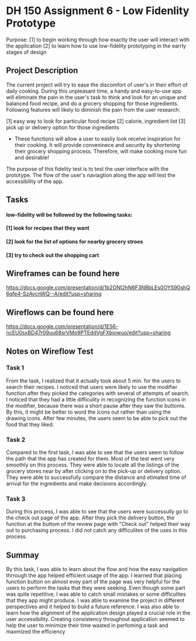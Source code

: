 # DH 150 Assignment 6 - Low Fidenlity Prototype

Purpose: 
[1] to begin working through how exactly the user will interact with the application
[2] to learn how to use low-fidelity prototyping in the earrly stages of design

## Project Description
The current project will try to ease the discomfort of user's in their effort of daily cooking. During this unpleasant time, a handy and easy-to-use app will eliminate the pain in the user's task to think and look for an unique and balanced food recipe, and do a grocery shopping for those ingredients. Following features will likely to diminish the pain from the user research:

[1] easy way to look for particular food recipe
[2] calorie, ingredient list
[3] pick up or delivery option for those ingredients

- These functions will allow a user to easliy look receive inspiration for their cooking. It will provide conveninece and security by shortening their grocery shopping process. Therefore, will make cooking more fun and desirable!

The purpose of this fidelity test is to test the user interface with the prototype. The flow of the user's naviagtion along the app will test the accessibility of the app.


## Tasks
#### low-fidelity will be followed by the following tasks: 
#### [1] look for recipes that they want
#### [2] look for the list of options for nearby grocery stroes
#### [3] try to check out the shopping cart


## Wireframes can be found here
https://docs.google.com/presentation/d/1b2ONI2hN6F3NBbLEs0OYS90shQ6gfe4-SzAvcnWQ--A/edit?usp=sharing
## Wireflows can be found here
https://docs.google.com/presentation/d/1E56-ncEU0sxBD47r09uu68srVMo9PTEddVgFXbjowuo/edit?usp=sharing


## Notes on Wireflow Test
### Task 1
From the task, I realized that it actually took about 5 min. for the users to search their recipes. I noticed that users were likely to use the modifier function after they picked the categories with several of attempts of search. I noticed that they had a little difficulity in recognizing the function icons in the modifier, because there was a short pause after they saw the buttoms. By this, it might be better to word the icons out rather than using the drawing icons. After few minutes, the users seem to be able to pick out the food that they liked.
### Task 2
Compared to the first task, I was able to see that the users seem to follow the path that the app has created for them. Most of the test went very smoothly on this process. They were able to locate all the listings of the grocery stores near by after clicking on to the pick-up or delivery option. They were able to successfully compare the distance and etimated time of arrival for the ingredients and make decisions accordingly. 
### Task 3
During this process, I was able to see that the users were successully go to the check out page of the app. After they pick the delivery button, the function at the buttom of the review page with "Check out" helped their way out to purchasing process. I did not catch any difficulites of the uses in this process. 

## Summay
By this task, I was able to learn about the flow and how the easy navigation thrrough the app helped efficient usage of the app. I learned that placing function button on almost evey part of the page was very helpful for the users to perform the tasks that they were seeking. Even though some part was quite repetitive, I was able to catch small mistakes or some difficulites that they app might produce. I was able to examine the project in different perspectives and it helped to build a future reference. I was also able to learn how the alignment of the application design played a crucial role in the user accessibility. Creating consistency throughout application seemed to help the user to minimize their time wasted in perfoming a task and maxmized the efficiency

